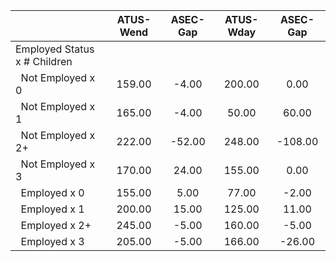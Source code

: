 
|                      |    ATUS-Wend |     ASEC-Gap |    ATUS-Wday |     ASEC-Gap |
| -------------------- | :----------: | :----------: | :----------: | :----------: |
| Employed Status x # Children |              |              |              |              |
| &nbsp;&nbsp;Not Employed x 0 |       159.00 |        -4.00 |       200.00 |         0.00 |
| &nbsp;&nbsp;Not Employed x 1 |       165.00 |        -4.00 |        50.00 |        60.00 |
| &nbsp;&nbsp;Not Employed x 2+ |       222.00 |       -52.00 |       248.00 |      -108.00 |
| &nbsp;&nbsp;Not Employed x 3 |       170.00 |        24.00 |       155.00 |         0.00 |
| &nbsp;&nbsp;Employed x 0 |       155.00 |         5.00 |        77.00 |        -2.00 |
| &nbsp;&nbsp;Employed x 1 |       200.00 |        15.00 |       125.00 |        11.00 |
| &nbsp;&nbsp;Employed x 2+ |       245.00 |        -5.00 |       160.00 |        -5.00 |
| &nbsp;&nbsp;Employed x 3 |       205.00 |        -5.00 |       166.00 |       -26.00 |

